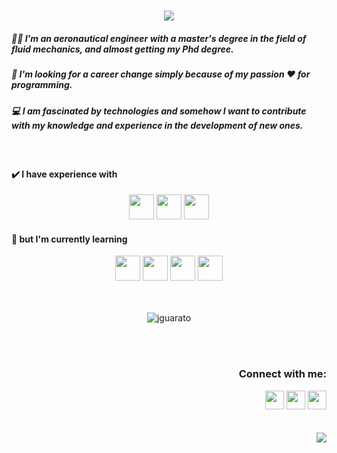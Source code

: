 <h1 align="center"><img align="center" src="https://readme-typing-svg.herokuapp.com?duration=7000&size=30&color=4281F3&center=true&lines=Hi+there!+I'm+Jessica+👋"/></h1>

<h5 align="left"> 👩‍🎓 I'm an aeronautical engineer with a master's degree in the field of fluid mechanics, and almost getting my Phd degree.</h5>
<h5 align="left"> 🚀 I'm looking for a career change simply because of my passion ❤️ for programming.</h5>
<h5 align="left"> 💻 I am fascinated by technologies and somehow I want to contribute with my knowledge and experience in the development of new ones.</h5>

<br>

<h4 align="left">✔️ I have experience with</h4>

<div align="center">
  <code><img height=40 src="https://raw.githubusercontent.com/fortran-lang/fortran-lang.org/be10cecc096dac6a57b13fae65b4a6ffa6cc32dd/assets/img/fortran-logo.svg"/></code>
  <code><img height=40 src="https://cdn.jsdelivr.net/gh/devicons/devicon/icons/matlab/matlab-original.svg"/></code>
  <code><img height=40 src="https://cdn.jsdelivr.net/gh/devicons/devicon/icons/c/c-original.svg"/></code>
</div>

<h4 align="left">📖 but I'm currently learning</h4>

<div align="center">
  <code><img height=40 src="https://cdn.jsdelivr.net/gh/devicons/devicon/icons/python/python-original.svg"/></code>
  <code><img height=40 src="https://cdn.jsdelivr.net/gh/devicons/devicon/icons/javascript/javascript-original.svg" /></code>
  <code><img height=40 src="https://cdn.jsdelivr.net/gh/devicons/devicon/icons/html5/html5-original.svg" /></code>
  <code><img height=40 src="https://cdn.jsdelivr.net/gh/devicons/devicon/icons/css3/css3-original.svg" /></code>
</div>

<br>
<br>

<p align="center"><img align="center" src="https://github-readme-stats.vercel.app/api?username=jguarato&theme=default&title_color=4281F3&icon_color=4281F3&bg_color=eff1f3&show_icons=true" alt="jguarato"/></p>
<!--<p align="center"><img src="https://github-readme-stats.vercel.app/api/top-langs?username=jguarato&theme=default&title_color=4281F3&bg_color=eff1f3"/></p>-->

<br>
<br>

<div align="right">
  <h3>Connect with me:</h3>
  <a href="mailto:jessicags6@gmail.com" target="blank"><img src="https://cdn.jsdelivr.net/npm/simple-icons@3.0.1/icons/gmail.svg" height="30" width="30"/></a>
  <a href="https://codepen.io/jguarato" target="blank"><img src="https://cdn.jsdelivr.net/npm/simple-icons@3.0.1/icons/codepen.svg" height="30" width="30"/></a>
  <a href="https://www.linkedin.com/in/jessica-guarato-de-freitas-santos-9b2074114/" target="blank"><img src="https://cdn.jsdelivr.net/npm/simple-icons@3.0.1/icons/linkedin.svg" height="30" width="30"/></a>
</div>

<br>
<br>

<img align="right" src="https://komarev.com/ghpvc/?username=jguarato&color=4281F3">
